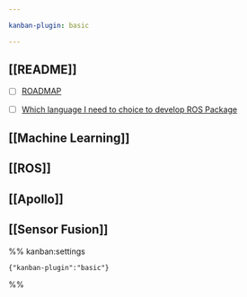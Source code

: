 ```yaml
---

kanban-plugin: basic

---
```


## [[README]]

- [ ] [ROADMAP](https://sarrasor.github.io/RoboticsRoadmap/)
- [ ] [Which language I need to choice to develop ROS Package](https://roboticsbackend.com/python-vs-cpp-with-ros/)


## [[Machine Learning]]



## [[ROS]]



## [[Apollo]]



## [[Sensor Fusion]]





%% kanban:settings
```
{"kanban-plugin":"basic"}
```
%%